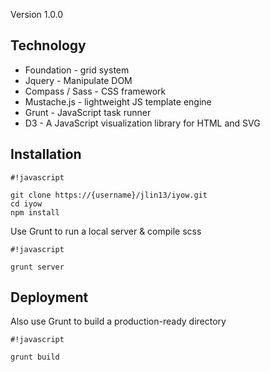 Version 1.0.0

## **Technology** ##
* Foundation - grid system
* Jquery - Manipulate DOM
* Compass / Sass - CSS framework
* Mustache.js - lightweight JS template engine
* Grunt - JavaScript task runner
* D3 - A JavaScript visualization library for HTML and SVG

## **Installation** ##


```
#!javascript

git clone https://{username}/jlin13/iyow.git
cd iyow
npm install
```

Use Grunt to run a local server & compile scss


```
#!javascript

grunt server
```






## **Deployment** ##

Also use Grunt to build a production-ready directory


```
#!javascript

grunt build
```